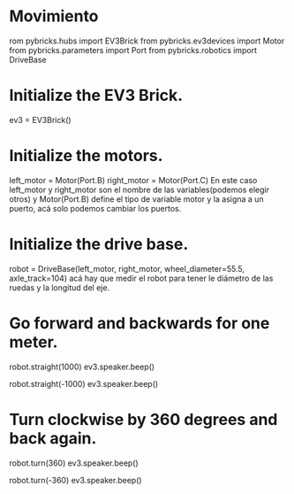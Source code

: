 # Movimiento
rom pybricks.hubs import EV3Brick
from pybricks.ev3devices import Motor
from pybricks.parameters import Port
from pybricks.robotics import DriveBase

# Initialize the EV3 Brick.
ev3 = EV3Brick()

# Initialize the motors.
left_motor = Motor(Port.B)
right_motor = Motor(Port.C)
En este caso left_motor  y  right_motor son el nombre de las variables(podemos elegir otros) y Motor(Port.B) define el tipo de variable motor
y la asigna a un puerto, acá solo podemos cambiar los puertos. 

# Initialize the drive base.
robot = DriveBase(left_motor, right_motor, wheel_diameter=55.5, axle_track=104)
acá hay que medir el robot para tener le diámetro de las ruedas y la longitud del eje. 

# Go forward and backwards for one meter.
robot.straight(1000)
ev3.speaker.beep()

robot.straight(-1000)
ev3.speaker.beep()

# Turn clockwise by 360 degrees and back again.
robot.turn(360)
ev3.speaker.beep()

robot.turn(-360)
ev3.speaker.beep()
